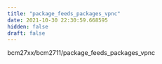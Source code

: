```yaml
---
title: "package_feeds_packages_vpnc"
date: 2021-10-30 22:30:59.668595
hidden: false
draft: false
---
```


bcm27xx/bcm2711/package_feeds_packages_vpnc


